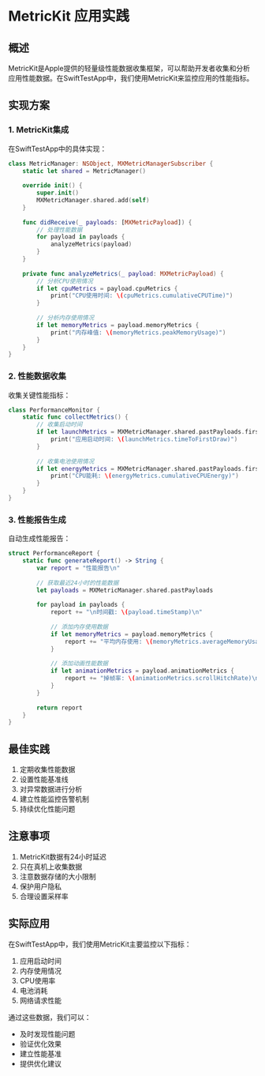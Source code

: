 # MetricKit 应用实践

## 概述

MetricKit是Apple提供的轻量级性能数据收集框架，可以帮助开发者收集和分析应用性能数据。在SwiftTestApp中，我们使用MetricKit来监控应用的性能指标。

## 实现方案

### 1. MetricKit集成

在SwiftTestApp中的具体实现：

```swift
class MetricManager: NSObject, MXMetricManagerSubscriber {
    static let shared = MetricManager()
    
    override init() {
        super.init()
        MXMetricManager.shared.add(self)
    }
    
    func didReceive(_ payloads: [MXMetricPayload]) {
        // 处理性能数据
        for payload in payloads {
            analyzeMetrics(payload)
        }
    }
    
    private func analyzeMetrics(_ payload: MXMetricPayload) {
        // 分析CPU使用情况
        if let cpuMetrics = payload.cpuMetrics {
            print("CPU使用时间: \(cpuMetrics.cumulativeCPUTime)")
        }
        
        // 分析内存使用情况
        if let memoryMetrics = payload.memoryMetrics {
            print("内存峰值: \(memoryMetrics.peakMemoryUsage)")
        }
    }
}
```

### 2. 性能数据收集

收集关键性能指标：

```swift
class PerformanceMonitor {
    static func collectMetrics() {
        // 收集启动时间
        if let launchMetrics = MXMetricManager.shared.pastPayloads.first?.applicationLaunchMetrics {
            print("应用启动时间: \(launchMetrics.timeToFirstDraw)")
        }
        
        // 收集电池使用情况
        if let energyMetrics = MXMetricManager.shared.pastPayloads.first?.energyMetrics {
            print("CPU能耗: \(energyMetrics.cumulativeCPUEnergy)")
        }
    }
}
```

### 3. 性能报告生成

自动生成性能报告：

```swift
struct PerformanceReport {
    static func generateReport() -> String {
        var report = "性能报告\n"
        
        // 获取最近24小时的性能数据
        let payloads = MXMetricManager.shared.pastPayloads
        
        for payload in payloads {
            report += "\n时间戳: \(payload.timeStamp)\n"
            
            // 添加内存使用数据
            if let memoryMetrics = payload.memoryMetrics {
                report += "平均内存使用: \(memoryMetrics.averageMemoryUsage)\n"
            }
            
            // 添加动画性能数据
            if let animationMetrics = payload.animationMetrics {
                report += "掉帧率: \(animationMetrics.scrollHitchRate)\n"
            }
        }
        
        return report
    }
}
```

## 最佳实践

1. 定期收集性能数据
2. 设置性能基准线
3. 对异常数据进行分析
4. 建立性能监控告警机制
5. 持续优化性能问题

## 注意事项

1. MetricKit数据有24小时延迟
2. 只在真机上收集数据
3. 注意数据存储的大小限制
4. 保护用户隐私
5. 合理设置采样率

## 实际应用

在SwiftTestApp中，我们使用MetricKit主要监控以下指标：

1. 应用启动时间
2. 内存使用情况
3. CPU使用率
4. 电池消耗
5. 网络请求性能

通过这些数据，我们可以：

- 及时发现性能问题
- 验证优化效果
- 建立性能基准
- 提供优化建议

